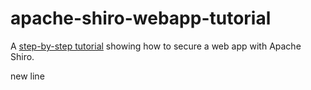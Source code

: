 apache-shiro-webapp-tutorial
============================

A [step-by-step tutorial](http://shiro.apache.org/webapp-tutorial.html) showing how to secure a web app with Apache Shiro.


new line
